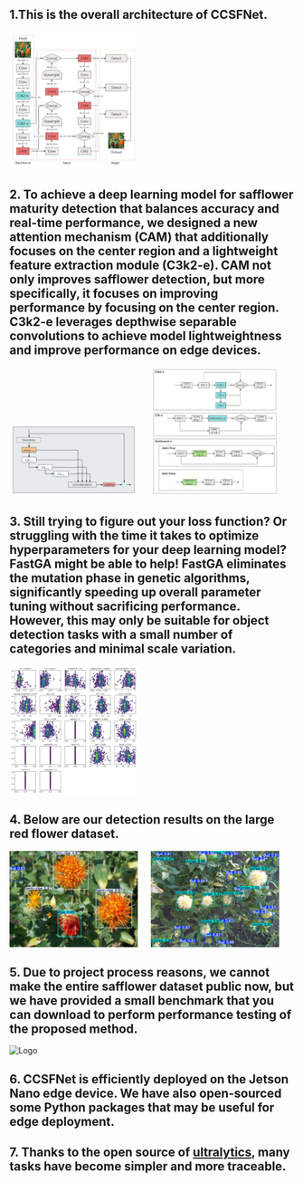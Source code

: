 ## 1.This is the overall architecture of CCSFNet.

<img src="p1.png" width="45%" style="display:inline-block;">

## 2. To achieve a deep learning model for safflower maturity detection that balances accuracy and real-time performance, we designed a new attention mechanism (CAM) that additionally focuses on the center region and a lightweight feature extraction module (C3k2-e). CAM not only improves safflower detection, but more specifically, it focuses on improving performance by focusing on the center region. C3k2-e leverages depthwise separable convolutions to achieve model lightweightness and improve performance on edge devices.

<img src="p2.png" width="45%" style="display:inline-block;"> &nbsp;&nbsp;&nbsp;&nbsp;&nbsp;<img src="p3.png" width="45%" style="display:inline-block;">

## 3. Still trying to figure out your loss function? Or struggling with the time it takes to optimize hyperparameters for your deep learning model? FastGA might be able to help! FastGA eliminates the mutation phase in genetic algorithms, significantly speeding up overall parameter tuning without sacrificing performance. However, this may only be suitable for object detection tasks with a small number of categories and minimal scale variation.

<img src="p4.png" width="45%" style="display:inline-block;">

## 4. Below are our detection results on the large red flower dataset.

<img src="p5.jpg" width="45%" style="display:inline-block;"> &nbsp;&nbsp;&nbsp;&nbsp;&nbsp;<img src="p6.jpg" width="45%" style="display:inline-block;">

## 5. Due to project process reasons, we cannot make the entire safflower dataset public now, but we have provided a small benchmark that you can download to perform performance testing of the proposed method.

![Logo](p7.png)

## 6. CCSFNet is efficiently deployed on the Jetson Nano edge device. We have also open-sourced some Python packages that may be useful for edge deployment.

## 7. Thanks to the open source of [ultralytics](https://docs.ultralytics.com/zh), many tasks have become simpler and more traceable.
